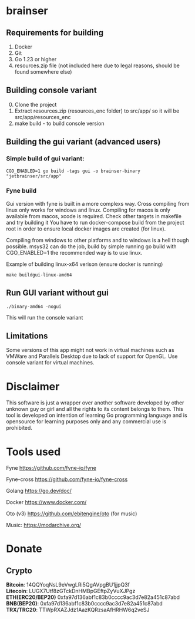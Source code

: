 # brainser

## Requirements for building
1) Docker
2) Git
3) Go 1.23 or higher
4) resources.zip file (not included here due to legal reasons, should be found somewhere else)

## Building console variant

0) Clone the project
1) Extract resources.zip (resources_enc folder) to src/app/ so it will be src/app/resources_enc
2) make build - to build console version

## Building the gui variant (advanced users)

### Simple build of gui variant:
```
CGO_ENABLED=1 go build -tags gui -o brainser-binary "jetbrainser/src/app"
```

### Fyne build

Gui version with fyne is built in a more complexs way. Cross compiling from linux only works for windows and linux. 
Compiling for macos is only available from  macos, xcode is required. 
Check other targets in makefile and try building it
You have to run docker-compose build from the project root in order to ensure local docker images are created (for linux).

Compiling from windows to other platforms and to windows is a hell though possible. msys32 can do the job, build by simple running go build with CGO_ENABLED=1 the recommended way is to use linux.

Example of building linux-x64 verison (ensure docker is running)
```
make buildgui-linux-amd64
```

## Run GUI variant without gui

```
./binary-amd64 -nogui
```

This will run the console variant


## Limitations
Some versions of this app might not work in virtual machines such as VMWare and Parallels Desktop due to lack of support for OpenGL. Use console variant for virtual machines.

# Disclaimer

This software is just a wrapper over another software developed by other unknown guy or girl and all the rights to its content belongs to them. 
This tool is developed on intention of learning Go programming language and is opensource for learning purposes only and any commercial use is prohibited.

# Tools used
Fyne https://github.com/fyne-io/fyne

Fyne-cross https://github.com/fyne-io/fyne-cross

Golang https://go.dev/doc/

Docker https://www.docker.com/

Oto (v3) https://github.com/ebitengine/oto (for music)

Music: https://modarchive.org/

# Donate

## Crypto
**Bitcoin**: 14QQYoqNsL9eVwgLRi5QgAVpgBU1jjpQ3f<br>
**Litecoin**: LUGX7Utf8zGTckDnHMBpGEftpZyVuXJPgz<br>
**ETH(ERC20/BEP20)** 0xfa97d136abf1c83b0cccc9ac3d7e82a451c87abd<br>
**BNB(BEP20)**: 0xfa97d136abf1c83b0cccc9ac3d7e82a451c87abd<br>
**TRX/TRC20**: TTWpRXAZJdz1AazKQRzsaAfHRHW6q2veSJ<br>
